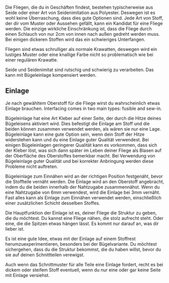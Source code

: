 Die Fliegen, die du in Geschäften findest, bestehen typischerweise aus Seide oder einer Art von Seidenimitation aus Polyester. Deswegen ist es wohl keine Überraschung, dass dies gute Optionen sind. Jede Art von Stoff, der dir vom Muster oder Aussehen gefällt, kann ein Kandidat für eine Fliege werden. Die einzige wirkliche Einschränkung ist, dass die Fliege durch einen Schlauch von nur 2cm von innen nach außen gedreht werden muss. Bei einigen dickeren Stoffen wird das ein schwieriges Unterfangen.

Fliegen sind etwas schrulliger als normale Krawatten, deswegen wird ein lustiges Muster oder eine knallige Farbe nicht so problematisch wie bei einer regulären Krawatte.

Seide und Seidenimitat sind rutschig und schwierig zu verarbeiten. Das kann mit Bügeleinlage kompensiert werden.

## Einlage

Je nach gewähltem Oberstoff für die Fliege wirst du wahrscheinlich etwas Einlage brauchen. Interfacing comes in two main types: fusible and sew-in.

Bügeleinlage hat eine Art Kleber auf einer Seite, der durch die Hitze deines Bügeleisens aktiviert wird. Dies befestigt die Einlage am Stoff und die beiden können zusammen verwendet werden, als wären sie nur eine Lage. Bügeleinlage kann eine gute Option sein, wenn dein Stoff der Hitze widerstehen kann und du eine Einlage guter Qualität verwendest. Bei einigen Bügeleinlagen geringerer Qualität kann es vorkommen, dass sich der Kleber löst, was sich dann später im Leben deiner Fliege als Blasen auf der Oberfläche des Oberstoffes bemerkbar macht. Bei Verwendung von Bügeleinlage guter Qualität und bei korrekter Anbringung werden diese Probleme nicht auftreten.

Bügeleinlage zum Einnähen wird an der richtigen Position festgenäht, bevor die Stoffteile vernäht werden. Die Einlage wird an den Oberstoff angebracht, indem du die beiden innerhalb der Nahtzugabe zusammennähst. Wenn du eine Nahtzugabe von 6mm verwendest, wird die Einlage bei 3mm vernäht. Fast alles kann als Einlage zum Einnähen verwendet werden, einschließlich einer zusätzlichen Schicht desselben Stoffes.

Die Hauptfunktion der Einlage ist es, deiner Fliege die Struktur zu geben, die du möchtest. Du kannst eine Fliege nähen, die stolz aufrecht steht. Oder eine, die die Spitzen etwas hängen lässt. Es kommt nur darauf an, was dir lieber ist.

Es ist eine gute Idee, etwas mit der Einlage auf einem Stoffrest herumzuexperimentieren, besonders bei der Bügelvariante. Du möchtest sichergehen, dass du die Struktur bekommst, die du haben willst, bevor du sie auf deinen Schnittteilen verewigst.

Auch wenn das Schnittmuster für alle Teile eine Einlage fordert, recht es bei dickem oder steifem Stoff eventuell, wenn du nur eine oder gar keine Seite mit Einlage versiehst.

